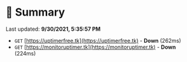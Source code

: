 # 📖 Summary
Last updated: **9/30/2021, 5:35:57 PM**

- `GET` [https://uptimerfree.tk](https://uptimerfree.tk) - **Down** (262ms)
- `GET` [https://monitoruptimer.tk](https://monitoruptimer.tk) - **Down** (224ms)

